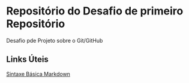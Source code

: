 # Repositório do Desafio de primeiro Repositório
Desafio pde Projeto sobre o Git/GitHub


## Links Úteis
[Sintaxe Básica Markdown](https://www.markdownguide.org/getting-started/)
